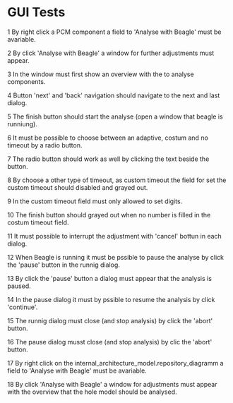 # GUI Tests

1 By right click a PCM component a field to 'Analyse with Beagle' must be avariable.

2 By click 'Analyse with Beagle' a window for further adjustments must appear.

3 In the window must first show an overview with the to analyse components.

4 Button 'next' and 'back' navigation should navigate to the next and last dialog.

5 The finish button should start the analyse (open a window that beagle is runniung).

6 It must be possible to choose between an adaptive, costum and no timeout by a radio button.

7 The radio button should work as well by clicking the text beside the button.

8 By choose a other type of timeout, as custom timeout the field for set the custom timeout should disabled and grayed out.

9 In the custom timeout field must only allowed to set digits.

10 The finish button should grayed out when no number is filled in the costum timeout field.

11 It must possible to interrupt the adjustment with 'cancel' bottun in each dialog.

12 When Beagle is running it must be pssible to pause the analyse by click the 'pause' button in the runnig dialog.

13 By click the 'pause' button a dialog must appear that the analysis is paused.

14 In the pause dialog it must by pssible to resume the analysis by click 'continue'. 

15 The runnig dialog must close (and stop analysis) by click the 'abort' button.

16 The pause dialog musst close (and stop analysis) by clic the 'abort' button.

17 By right click on the internal_architecture_model.repository_diagramm a field to 'Analyse with Beagle' must be avariable.

18 By click 'Analyse with Beagle' a window for adjustments must appear with the overview that the hole model should be analysed.







